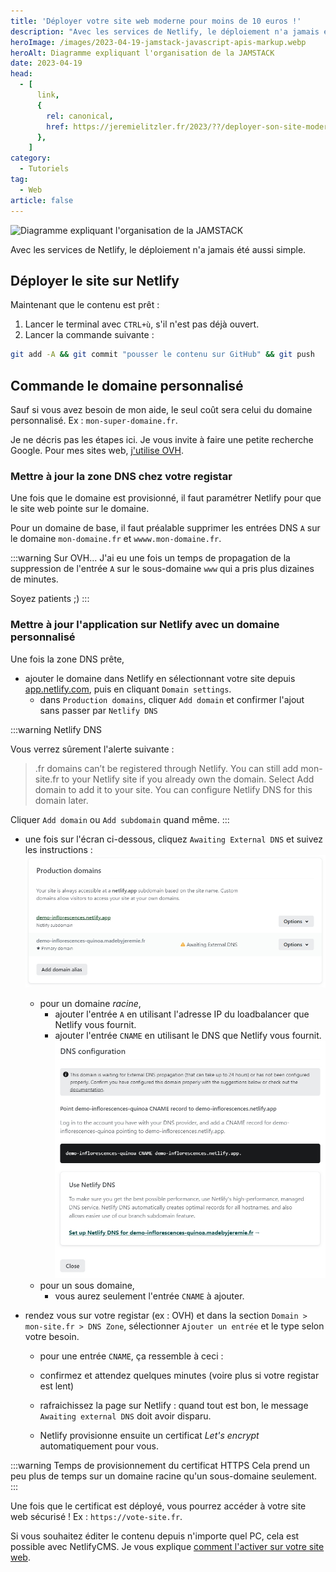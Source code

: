 ```yaml
---
title: 'Déployer votre site web moderne pour moins de 10 euros !'
description: "Avec les services de Netlify, le déploiement n'a jamais été aussi simple."
heroImage: /images/2023-04-19-jamstack-javascript-apis-markup.webp
heroAlt: Diagramme expliquant l'organisation de la JAMSTACK
date: 2023-04-19
head:
  - [
      link,
      {
        rel: canonical,
        href: https://jeremielitzler.fr/2023/??/deployer-son-site-moderne-rapide/,
      },
    ]
category:
  - Tutoriels
tag:
  - Web
article: false
---
```


![Diagramme expliquant l'organisation de la JAMSTACK](/images/2023-04-19-jamstack-javascript-apis-markup.webp 'Image issue de l\'article ["New to Jamstack? Everything You Need to Know to Get Started"](https://snipcart.com/blog/jamstack) de Snipcart.')

Avec les services de Netlify, le déploiement n'a jamais été aussi simple.

<!-- more -->

## Déployer le site sur Netlify

Maintenant que le contenu est prêt :

1. Lancer le terminal avec `CTRL+ù`, s'il n'est pas déjà ouvert.
2. Lancer la commande suivante :

```sh
git add -A && git commit "pousser le contenu sur GitHub" && git push
```

## Commande le domaine personnalisé

Sauf si vous avez besoin de mon aide, le seul coût sera celui du domaine personnalisé. Ex : `mon-super-domaine.fr`.

Je ne décris pas les étapes ici. Je vous invite à faire une petite recherche Google. Pour mes sites web, [j'utilise OVH](https://www.ovhcloud.com/fr/domains/).

### Mettre à jour la zone DNS chez votre registar

Une fois que le domaine est provisionné, il faut paramétrer Netlify pour que le site web pointe sur le domaine.

Pour un domaine de base, il faut préalable supprimer les entrées DNS `A` sur le domaine `mon-domaine.fr` et `wwww.mon-domaine.fr`.

:::warning Sur OVH...
J'ai eu une fois un temps de propagation de la suppression de l'entrée `A` sur le sous-domaine `www` qui a pris plus dizaines de minutes.

Soyez patients ;)
:::

### Mettre à jour l'application sur Netlify avec un domaine personnalisé

Une fois la zone DNS prête,

- ajouter le domaine dans Netlify en sélectionnant votre site depuis [app.netlify.com](https://app.netlify.com), puis en cliquant `Domain settings`.
  - dans `Production domains`, cliquer `Add domain` et confirmer l'ajout sans passer par `Netlify DNS`

:::warning Netlify DNS

Vous verrez sûrement l'alerte suivante :

> .fr domains can’t be registered through Netlify.
> You can still add mon-site.fr to your Netlify site if you already own the domain. Select Add domain to add it to your site. You can configure Netlify DNS for this domain later.

Cliquer `Add domain` ou `Add subdomain` quand même.
:::

- une fois sur l'écran ci-dessous, cliquez `Awaiting External DNS` et suivez les instructions :
  ![Ecran suite à l'ajout du domaine personnalisé](./images/ecran-suite-a-lajout-du-domaine-personnalise.jpg 'Crédits: image extraite du site Nelify')

  - pour un domaine _racine_,
    - ajouter l'entrée `A` en utilisant l'adresse IP du loadbalancer que Netlify vous fournit.
    - ajouter l'entrée `CNAME` en utilisant le DNS que Netlify vous fournit.
      ![Instructions de Netlify pour une configuration par entrée CNAME](./images/instructions-de-netlify-pour-une-configuration-par-entree-cname.jpg 'Crédits: image extraite du site Nelify')
  - pour un sous domaine,
    - vous aurez seulement l'entrée `CNAME` à ajouter.

- rendez vous sur votre registar (ex : OVH) et dans la section `Domain > mon-site.fr > DNS Zone`, sélectionner `Ajouter un entrée` et le type selon votre besoin.

  - pour une entrée `CNAME`, ça ressemble à ceci :

  - confirmez et attendez quelques minutes (voire plus si votre registar est lent)
  - rafraichissez la page sur Netlify : quand tout est bon, le message `Awaiting external DNS` doit avoir disparu.
  - Netlify provisionne ensuite un certificat _Let's encrypt_ automatiquement pour vous.

:::warning Temps de provisionnement du certificat HTTPS
Cela prend un peu plus de temps sur un domaine racine qu'un sous-domaine seulement.
:::

Une fois que le certificat est déployé, vous pourrez accéder à votre site web sécurisé ! Ex : `https://vote-site.fr`.

Si vous souhaitez éditer le contenu depuis n'importe quel PC, cela est possible avec NetlifyCMS. Je vous explique [comment l'activer sur votre site web](../editer-son-site-web-avec-netlifycms/README.md).
